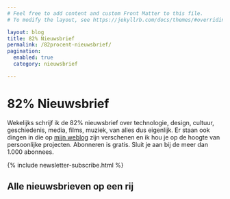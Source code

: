 ```yaml
---
# Feel free to add content and custom Front Matter to this file.
# To modify the layout, see https://jekyllrb.com/docs/themes/#overriding-theme-defaults

layout: blog
title: 82% Nieuwsbrief
permalink: /82procent-nieuwsbrief/
pagination:
  enabled: true
  category: nieuwsbrief

---
```


# 82% Nieuwsbrief

Wekelijks schrijf ik de 82% nieuwsbrief over technologie, design, cultuur, geschiedenis, media, films, muziek, van alles dus eigenlijk. Er staan ook dingen in die op [mijn weblog](/blog) zijn verschenen en ik hou je op de hoogte van persoonlijke projecten. Abonneren is gratis. Sluit je aan bij de meer dan 1.000 abonnees.

{% include newsletter-subscribe.html %}

## Alle nieuwsbrieven op een rij
